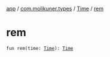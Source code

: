[app](../../index.md) / [com.molikuner.types](../index.md) / [Time](index.md) / [rem](./rem.md)

# rem

`fun rem(time: `[`Time`](index.md)`): `[`Time`](index.md)